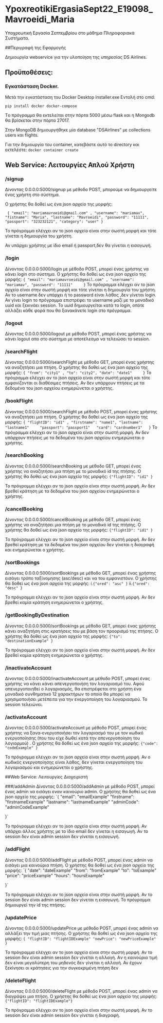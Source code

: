 # YpoxreotikiErgasiaSept22_E19098_Mavroeidi_Maria

Yποχρεωτική Εργασία Σεπτεμβρίου στο μάθημα Πληροφοριακά Συστήματα. 

##Περιγραφή της Εφαρμογής

Δημιουργία webservice για την υλοποίηση της υπηρεσίας DS Airlines.



## Προϋποθέσεις:

### Εγκατάσταση Docker.
 Μετά την εγκατάσταση του Docker Desktop Installer.exe Εντολή στο cmd:
 
`pip install docker docker-compose` 

Tο πρόγραμμα θα εκτελείται στην πόρτα 5000 μέσω flask και η Mongodb θα βρίσκεται στην πόρτα 27017.

Στην MongoDB δημιουργήθηκε μία database "DSAirlines" με collections users και flights.

Για την δημιουργία του container, κατεβάστε αυτό το directory και εκτελέστε:
`docker container create`


## Web Service: Λειτουργίες Απλού Χρήστη

### /signup
Δίνοντας 0.0.0.0:5000/signup με μέθοδο POST, μπορούμε να δημιουργείτε ένας χρήστη στο σύστημα. 

Ο χρήστης θα δοθεί ως ένα json αρχείο της μορφής:

` {
        "email": "mariamavroeidi@gmail.com" ,
        "username": "mariamav",
        "fistname": "Maria",
        "lastname": "Mavroeidi",
        "password": "11111",
        "passport": "323232121",
        "category": "user"
    }`
    
To πρόγραμμα ελέγχει αν το json αρχείο είναι στην σωστή μορφή  και τότε γίνεται η δημιουργία του χρήστη. 

Αν υπάρχει χρήστης με ίδιο email ή passport,δεν θα γίνεται η εισαγωγή.

### /login
Δίνοντας 0.0.0.0:5000/login με μέθοδο POST, μπορεί ένας χρήστης να κάνει login στο σύστημα. Ο χρήστης θα δοθεί ως ένα json αρχείο της μορφής:
`{
        "email": "mariamavroeidi@gmail.com" ,
        "username": "mariamav",
        "password": "11111"    
  }` 
To πρόγραμμα ελέγχει αν το json αρχείο είναι στην σωστή μορφή και τότε γίνεται η δημιουργία του χρήστη.
Αν το username δεν υπάρχει ή το password είναι λάθος ,δεν γίνεται login.
Αν γίνει login  το πρόγραμμα επιστρέφει το username μαζί με το μοναδικό uuid και ξεκινάει session.
Το uuid δημιουργείται κατά τo login, οπότε αλλάζει κάθε φορά που θα ξανακάνετε login στο πρόγραμμα.

### /logout
Δίνοντας 0.0.0.0:5000/logout με μέθοδο POST, μπορεί ένας χρήστης να κάνει logout απο στο σύστημα με αποτέλεσμα να τελειώσει το session.

### /searchFlight
Δίνοντας 0.0.0.0:5000/searchFlight με μέθοδο GET, μπορεί ένας χρήστης να αναζητήσει μια πτήση. Ο χρήστης θα δοθεί ως ένα json αρχείο της μορφής:
`{
        "from": "city1" ,
        "to": "city2",
        "date": "date1"    
  }` 
To πρόγραμμα ελέγχει αν το json αρχείο είναι στην σωστή μορφή και τότε εμφανίζονται οι διαθέσιμες πτήσεις.
Αν δεν υπάρχουν πτήσεις με τα δεδομένα του json αρχείου ενημερώνεται ο χρήστης.

### /bookFlight
Δίνοντας 0.0.0.0:5000/searchFlight με μέθοδο POST, μπορεί ένας χρήστης να αναζητήσει μια πτήση. Ο χρήστης θα δοθεί ως ένα json αρχείο της μορφής:
`{
   "flightID": "id1" ,
   "firstname": "name1",
   "lastname": "lastname1"    
   "passport": "passport1"  
   "card": "cardnumber1"  
 }` 
To πρόγραμμα ελέγχει αν το json αρχείο είναι στην σωστή μορφή.
Αν δεν υπάρχουν πτήσεις με τα δεδομένα του json αρχείου ενημερώνεται ο χρήστης.

### /searchBooking
Δίνοντας 0.0.0.0:5000/searchBooking με μέθοδο GET, μπορεί ένας χρήστης να αναζητήσει μια πτήση με το μοναδικό id της πτήσης. Ο χρήστης θα δοθεί ως ένα json αρχείο της μορφής:
`{"flightID": "id1" }`

To πρόγραμμα ελέγχει αν το json αρχείο είναι στην σωστή μορφή.
Αν δεν βρεθεί κράτηση με τα δεδομένα του json αρχείου ενημερώνεται ο χρήστης.

### /cancelBooking
Δίνοντας 0.0.0.0:5000/cancelBooking με μέθοδο GET, μπορεί ένας χρήστης να αναζητήσει μια πτήση με το μοναδικό id της πτήσης. Ο χρήστης θα δοθεί ως ένα json αρχείο της μορφής:
`{"flightID": "id1" }`

To πρόγραμμα ελέγχει αν το json αρχείο είναι στην σωστή μορφή.
Αν δεν βρεθεί κράτηση με τα δεδομένα του json αρχείου δεν γίνεται η διαγραφή και ενημερώνεται ο χρήστης.


### /sortBookings
Δίνοντας 0.0.0.0:5000/sortBookings με μέθοδο GET, μπορεί ένας χρήστης εισάγει τρόπο ταξίνομησης (asc/desc) και να του εμφανιστόυν. Ο χρήστης θα δοθεί ως ένα json αρχείο της μορφής:
i.`{"ored": "asc" }`
ii.`{"ored": "desc" }`

To πρόγραμμα ελέγχει αν το json αρχείο είναι στην σωστή μορφή.
Αν δεν βρεθεί καμία κράτηση ενημερώνεται ο χρήστης.

### /getBookingByDestination
Δίνοντας 0.0.0.0:5000/sortBookings με μέθοδο GET, μπορεί ένας χρήστης κάνει αναζητήση στις κρατήσεις του με βάση τον προορισμό της πτήσης. Ο χρήστης θα δοθεί ως ένα json αρχείο της μορφής:
`{"to": "destinationExample" }`

To πρόγραμμα ελέγχει αν το json αρχείο είναι στην σωστή μορφή.
Αν δεν βρεθεί καμία κράτηση ενημερώνεται ο χρήστης.

### /inactivateAccount
Δίνοντας 0.0.0.0:5000/inactivateAccount με μέθοδο POST, μπορεί ένας χρήστης να κάνει κάνει απενεργοποιήση τον λογαριασμό του. Αφού απενεργοποιηθεί ο λογαριασμός, θα επιστρέφεται στο χρήστη
ένα μοναδικό συνθηματικό 12 χαρακτήρων το οποίο θα μπορεί να χρησιμοποιήσει μετέπειτα για την ενεργοποίηση του λογαριασμού.
Το session τελειώνει.


### /activateAccount
Δίνοντας 0.0.0.0:5000/activateAccount με μέθοδο POST, μπορεί ένας χρήστης να ξανα-ενεργοποιήσει τον λογαριασμό του με τον κωδικό ενεργοποίησης (που του είχε δωθεί κατά την απενεργοποίηση του λογιαρμού) . 
Ο χρήστης θα δοθεί ως ένα json αρχείο της μορφής:
`{"code": "codeExample" }`

To πρόγραμμα ελέγχει αν το json αρχείο είναι στην σωστή μορφή.
Αν ο κωδικός ενεργοποίησης είναι λάθος, δεν γίνεται ενεργοποίηση του λογαριασμού και ενημερώνεται ο χρήστης.


##Web Service: Λειτουργίες Διαχειριστή

###/addAdmin
Δίνοντας 0.0.0.0:5000/addAdmin με μέθοδο POST, μπορεί ένας admin να εισάγει εναν καινούριο admin. 
Ο χρήστης θα δοθεί ως ένα json αρχείο της μορφής:
`{
   "email": "emailExample"
   "firstname": "firstnameExample"
   "lastname": "lastnameExample"
   "adminCode": "adminCodeExample"

}`

To πρόγραμμα ελέγχει αν το json αρχείο είναι στην σωστή μορφή.
Αν υπάρχει άλλος χρήστης με το ίδιο email δεν γίνεται η εισαγωγή.
Αν το session δεν είναι admin session δεν γίνεται η εισαγωγή.


### /addFlight
Δίνοντας 0.0.0.0:5000/addFlight με μέθοδο POST, μπορεί ένας admin να εισάγει μια καινούρια πτήση. 
Ο χρήστης θα δοθεί ως ένα json αρχείο της μορφής:
`{
   "date": "dateExample"
   "from": "fromExample"
   "to": "toExample"
   "price": "priceExample"
   "hours": "hoursExample"

}`

To πρόγραμμα ελέγχει αν το json αρχείο είναι στην σωστή μορφή.
Αν το session δεν είναι admin session δεν γίνεται η εισαγωγή.
Το πρόγραμμα δημιουργεί την id της πτήσης.


### /updatePrice
Δίνοντας 0.0.0.0:5000/updatePrice με μέθοδο POST, μπορεί ένας admin να αλλάξει την τιμή μιας πτήσης. 
Ο χρήστης θα δοθεί ως ένα json αρχείο της μορφής:
`{
   "flightID": "flightIDExample"
   "newPrice": "newPriceExample"
}`

To πρόγραμμα ελέγχει αν το json αρχείο είναι στην σωστή μορφή.
Αν το session δεν είναι admin session δεν γίνεται η αλλαγή.
Aν η καινούρια τιμή δεν είναι μεγαλύτερη του μηδενός δεν γίνεται η αλλαγή.
Αν έχουν ξεκίνησει οι κράτησεις για την συγκεκριμένη πτήση δεν 


### /deleteFlight
Δίνοντας 0.0.0.0:5000/deleteFlight με μέθοδο POST, μπορεί ένας admin να διαγράψει μια πτήση. 
Ο χρήστης θα δοθεί ως ένα json αρχείο της μορφής:
`{"flightID": "flightIDExample"}`

To πρόγραμμα ελέγχει αν το json αρχείο είναι στην σωστή μορφή.
Αν το session δεν είναι admin session δεν γίνεται η διαγραφή.


